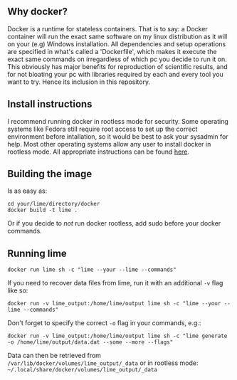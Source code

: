 ## Why docker?
Docker is a runtime for stateless containers. That is to say: a Docker container will run the exact same software on my linux distribution as it will on your (e.g) Windows installation. All dependencies and setup operations are specified in what's called a 'Dockerfile', which makes it execute the exact same commands on irregardless of which pc you decide to run it on. This obviously has major benefits for reproduction of scientific results, and for not bloating your pc with libraries required by each and every tool you want to try. Hence its inclusion in this repository.

## Install instructions
I recommend running docker in rootless mode for security. Some operating systems like Fedora still require root access to set up the correct environment before intallation, so it would be best to ask your sysadmin for help. Most other operating systems allow any user to install docker in rootless mode. All appropriate instructions can be found [here](https://docs.docker.com/engine/security/rootless/).

## Building the image
Is as easy as:
```
cd your/lime/directory/docker
docker build -t lime .
```
Or if you decide to _not_ run docker rootless, add sudo before your docker commands.

## Running lime
```
docker run lime sh -c "lime --your --lime --commands"
```

If you need to recover data files from lime, run it with an additional `-v` flag like so:
```
docker run -v lime_output:/home/lime/output lime sh -c "lime --your --lime --commands"
```

Don't forget to specify the correct `-o` flag in your commands, e.g.:
```
docker run -v lime_output:/home/lime/output lime sh -c "lime generate -o /home/lime/output/data.dat --some --more --flags"
```

Data can then be retrieved from `/var/lib/docker/volumes/lime_output/_data` or in rootless mode: `~/.local/share/docker/volumes/lime_output/_data`
